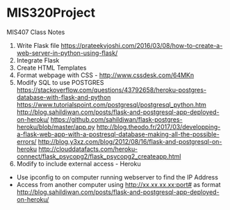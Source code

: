 # MIS320Project



MIS407 Class Notes
                  
1. Write Flask file
  https://prateekvjoshi.com/2016/03/08/how-to-create-a-web-server-in-python-using-flask/
2. Integrate Flask
3. Create HTML Templates
4. Format webpage with CSS  -  http://www.cssdesk.com/64MKn
5. Modify SQL to use POSTGRES
  https://stackoverflow.com/questions/43792658/heroku-postgres-database-with-flask-and-python
  https://www.tutorialspoint.com/postgresql/postgresql_python.htm
  http://blog.sahildiwan.com/posts/flask-and-postgresql-app-deployed-on-heroku/
  https://github.com/sahildiwan/flask-postgres-heroku/blob/master/app.py
  http://blog.theodo.fr/2017/03/developping-a-flask-web-app-with-a-postresql-database-making-all-the-possible-errors/
  http://blog.y3xz.com/blog/2012/08/16/flask-and-postgresql-on-heroku
  http://clouddatafacts.com/heroku-connect/flask_psycopg2/flask_psycopg2_createapp.html
6. Modify to include external access - Heroku
  - Use ipconfig to on computer running webserver to find the IP Address
  - Access from another computer using http://xx.xx.xx.xx:port# as format
  http://blog.sahildiwan.com/posts/flask-and-postgresql-app-deployed-on-heroku/
